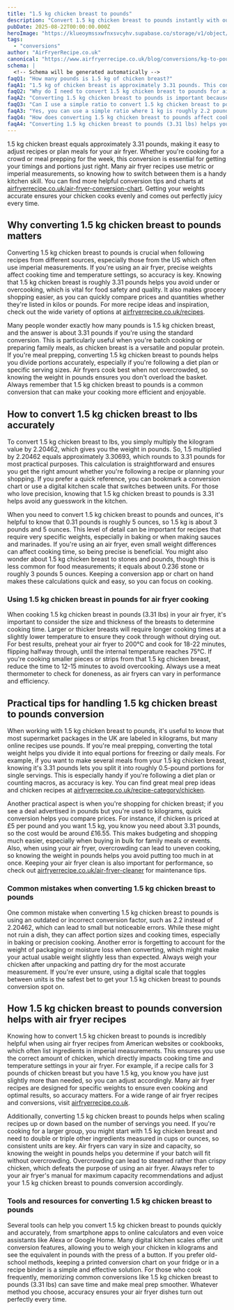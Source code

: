 ```yaml
---
title: "1.5 kg chicken breast to pounds"
description: "Convert 1.5 kg chicken breast to pounds instantly with our simple guide. Perfect for air fryer recipes and meal planning!"
pubDate: 2025-08-22T00:00:00.000Z
heroImage: "https://klueoymssxwfnxsvcyhv.supabase.co/storage/v1/object/public/Shmucket/1-5-kg-chicken-breast-to-pounds.webp"
tags:
  - "conversions"
author: "AirFryerRecipe.co.uk"
canonical: "https://www.airfryerrecipe.co.uk/blog/conversions/kg-to-pounds/1-5-kg-chicken-breast-to-pounds"
schema: |
  <!-- Schema will be generated automatically -->
faqQ1: "How many pounds is 1.5 kg of chicken breast?"
faqA1: "1.5 kg of chicken breast is approximately 3.31 pounds. This conversion uses the standard factor of 1 kilogram equals 2.20462 pounds, which is essential for accurate recipe following and meal planning. Knowing this helps you portion correctly for air fryer cooking, ensuring even results and perfect doneness."
faqQ2: "Why do I need to convert 1.5 kg chicken breast to pounds for air frying?"
faqA2: "Converting 1.5 kg chicken breast to pounds is important because many air fryer recipes, especially from the US, use imperial measurements. Accurate weight ensures proper cooking times and temperatures, preventing undercooked or dry chicken. It also helps with portion control and avoiding overcrowding in the air fryer basket for crispier results."
faqQ3: "Can I use a simple ratio to convert 1.5 kg chicken breast to pounds?"
faqA3: "Yes, you can use a simple ratio where 1 kg is roughly 2.2 pounds, so 1.5 kg would be about 3.3 pounds. For more precision, use 2.20462 pounds per kilogram, giving you 3.31 pounds. While the difference is small, precision matters for recipes with strict timing, especially in air frying where every minute counts."
faqQ4: "How does converting 1.5 kg chicken breast to pounds affect cooking time in an air fryer?"
faqA4: "Converting 1.5 kg chicken breast to pounds (3.31 lbs) helps you determine accurate cooking times, as thicker or larger pieces may need longer in the air fryer. Generally, at 200°C, chicken breast takes 18-22 minutes, but always check internal temperature reaches 75°C. Precise weight conversion avoids guesswork and ensures juicy, perfectly cooked chicken every time."
---
```

<p>1.5 kg chicken breast equals approximately 3.31 pounds, making it easy to adjust recipes or plan meals for your air fryer. Whether you're cooking for a crowd or meal prepping for the week, this conversion is essential for getting your timings and portions just right. Many air fryer recipes use metric or imperial measurements, so knowing how to switch between them is a handy kitchen skill. You can find more helpful conversion tips and charts at <a href=https://www.airfryerrecipe.co.uk/air-fryer-conversion-chart>airfryerrecipe.co.uk/air-fryer-conversion-chart</a>. Getting your weights accurate ensures your chicken cooks evenly and comes out perfectly juicy every time.</p>

<h2>Why converting 1.5 kg chicken breast to pounds matters</h2>
<p>Converting 1.5 kg chicken breast to pounds is crucial when following recipes from different sources, especially those from the US which often use imperial measurements. If you're using an air fryer, precise weights affect cooking time and temperature settings, so accuracy is key. Knowing that 1.5 kg chicken breast is roughly 3.31 pounds helps you avoid under or overcooking, which is vital for food safety and quality. It also makes grocery shopping easier, as you can quickly compare prices and quantities whether they're listed in kilos or pounds. For more recipe ideas and inspiration, check out the wide variety of options at <a href=https://www.airfryerrecipe.co.uk/recipes>airfryerrecipe.co.uk/recipes</a>.</p>

<p>Many people wonder exactly how many pounds is 1.5 kg chicken breast, and the answer is about 3.31 pounds if you're using the standard conversion. This is particularly useful when you're batch cooking or preparing family meals, as chicken breast is a versatile and popular protein. If you're meal prepping, converting 1.5 kg chicken breast to pounds helps you divide portions accurately, especially if you're following a diet plan or specific serving sizes. Air fryers cook best when not overcrowded, so knowing the weight in pounds ensures you don't overload the basket. Always remember that 1.5 kg chicken breast to pounds is a common conversion that can make your cooking more efficient and enjoyable.</p>

<h2>How to convert 1.5 kg chicken breast to lbs accurately</h2>
<p>To convert 1.5 kg chicken breast to lbs, you simply multiply the kilogram value by 2.20462, which gives you the weight in pounds. So, 1.5 multiplied by 2.20462 equals approximately 3.30693, which rounds to 3.31 pounds for most practical purposes. This calculation is straightforward and ensures you get the right amount whether you're following a recipe or planning your shopping. If you prefer a quick reference, you can bookmark a conversion chart or use a digital kitchen scale that switches between units. For those who love precision, knowing that 1.5 kg chicken breast to pounds is 3.31 helps avoid any guesswork in the kitchen.</p>

<p>When you need to convert 1.5 kg chicken breast to pounds and ounces, it's helpful to know that 0.31 pounds is roughly 5 ounces, so 1.5 kg is about 3 pounds and 5 ounces. This level of detail can be important for recipes that require very specific weights, especially in baking or when making sauces and marinades. If you're using an air fryer, even small weight differences can affect cooking time, so being precise is beneficial. You might also wonder about 1.5 kg chicken breast to stones and pounds, though this is less common for food measurements; it equals about 0.236 stone or roughly 3 pounds 5 ounces. Keeping a conversion app or chart on hand makes these calculations quick and easy, so you can focus on cooking.</p>

<h3>Using 1.5 kg chicken breast in pounds for air fryer cooking</h3>
<p>When cooking 1.5 kg chicken breast in pounds (3.31 lbs) in your air fryer, it's important to consider the size and thickness of the breasts to determine cooking time. Larger or thicker breasts will require longer cooking times at a slightly lower temperature to ensure they cook through without drying out. For best results, preheat your air fryer to 200°C and cook for 18-22 minutes, flipping halfway through, until the internal temperature reaches 75°C. If you're cooking smaller pieces or strips from that 1.5 kg chicken breast, reduce the time to 12-15 minutes to avoid overcooking. Always use a meat thermometer to check for doneness, as air fryers can vary in performance and efficiency.</p>

<h2>Practical tips for handling 1.5 kg chicken breast to pounds conversion</h2>
<p>When working with 1.5 kg chicken breast to pounds, it's useful to know that most supermarket packages in the UK are labeled in kilograms, but many online recipes use pounds. If you're meal prepping, converting the total weight helps you divide it into equal portions for freezing or daily meals. For example, if you want to make several meals from your 1.5 kg chicken breast, knowing it's 3.31 pounds lets you split it into roughly 0.5-pound portions for single servings. This is especially handy if you're following a diet plan or counting macros, as accuracy is key. You can find great meal prep ideas and chicken recipes at <a href=https://www.airfryerrecipe.co.uk/recipe-category/chicken>airfryerrecipe.co.uk/recipe-category/chicken</a>.</p>

<p>Another practical aspect is when you're shopping for chicken breast; if you see a deal advertised in pounds but you're used to kilograms, quick conversion helps you compare prices. For instance, if chicken is priced at £5 per pound and you want 1.5 kg, you know you need about 3.31 pounds, so the cost would be around £16.55. This makes budgeting and shopping much easier, especially when buying in bulk for family meals or events. Also, when using your air fryer, overcrowding can lead to uneven cooking, so knowing the weight in pounds helps you avoid putting too much in at once. Keeping your air fryer clean is also important for performance, so check out <a href=https://www.airfryerrecipe.co.uk/air-fryer-cleaner>airfryerrecipe.co.uk/air-fryer-cleaner</a> for maintenance tips.</p>

<h3>Common mistakes when converting 1.5 kg chicken breast to pounds</h3>
<p>One common mistake when converting 1.5 kg chicken breast to pounds is using an outdated or incorrect conversion factor, such as 2.2 instead of 2.20462, which can lead to small but noticeable errors. While these might not ruin a dish, they can affect portion sizes and cooking times, especially in baking or precision cooking. Another error is forgetting to account for the weight of packaging or moisture loss when converting, which might make your actual usable weight slightly less than expected. Always weigh your chicken after unpacking and patting dry for the most accurate measurement. If you're ever unsure, using a digital scale that toggles between units is the safest bet to get your 1.5 kg chicken breast to pounds conversion spot on.</p>

<h2>How 1.5 kg chicken breast to pounds conversion helps with air fryer recipes</h2>
<p>Knowing how to convert 1.5 kg chicken breast to pounds is incredibly helpful when using air fryer recipes from American websites or cookbooks, which often list ingredients in imperial measurements. This ensures you use the correct amount of chicken, which directly impacts cooking time and temperature settings in your air fryer. For example, if a recipe calls for 3 pounds of chicken breast but you have 1.5 kg, you know you have just slightly more than needed, so you can adjust accordingly. Many air fryer recipes are designed for specific weights to ensure even cooking and optimal results, so accuracy matters. For a wide range of air fryer recipes and conversions, visit <a href=https://www.airfryerrecipe.co.uk/>airfryerrecipe.co.uk</a>.</p>

<p>Additionally, converting 1.5 kg chicken breast to pounds helps when scaling recipes up or down based on the number of servings you need. If you're cooking for a larger group, you might start with 1.5 kg chicken breast and need to double or triple other ingredients measured in cups or ounces, so consistent units are key. Air fryers can vary in size and capacity, so knowing the weight in pounds helps you determine if your batch will fit without overcrowding. Overcrowding can lead to steamed rather than crispy chicken, which defeats the purpose of using an air fryer. Always refer to your air fryer's manual for maximum capacity recommendations and adjust your 1.5 kg chicken breast to pounds conversion accordingly.</p>

<h3>Tools and resources for converting 1.5 kg chicken breast to pounds</h3>
<p>Several tools can help you convert 1.5 kg chicken breast to pounds quickly and accurately, from smartphone apps to online calculators and even voice assistants like Alexa or Google Home. Many digital kitchen scales offer unit conversion features, allowing you to weigh your chicken in kilograms and see the equivalent in pounds with the press of a button. If you prefer old-school methods, keeping a printed conversion chart on your fridge or in a recipe binder is a simple and effective solution. For those who cook frequently, memorizing common conversions like 1.5 kg chicken breast to pounds (3.31 lbs) can save time and make meal prep smoother. Whatever method you choose, accuracy ensures your air fryer dishes turn out perfectly every time.</p>
